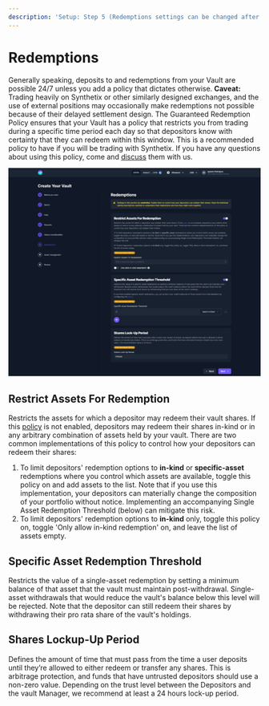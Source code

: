 ```yaml
---
description: 'Setup: Step 5 (Redemptions settings can be changed after creation)'
---
```


# Redemptions

Generally speaking, deposits to and redemptions from your Vault are possible 24/7 unless you add a policy that dictates otherwise. **Caveat:** Trading heavily on Synthetix or other similarly designed exchanges, and the use of external positions may occasionally make redemptions not possible because of their delayed settlement design. The Guaranteed Redemption Policy ensures that your Vault has a policy that restricts you from trading during a specific time period each day so that depositors know with certainty that they can redeem within this window. This is a recommended policy to have if you will be trading with Synthetix. If you have any questions about using this policy, come and [discuss](https://t.me/enzymefinance) them with us.

![](<../../.gitbook/assets/redemptions (1).png>)

## **Restrict Assets For Redemption**

Restricts the assets for which a depositor may redeem their vault shares. If this [policy](https://docs.enzyme.finance/managers/setup/redemptions) is not enabled, depositors may redeem their shares in-kind or in any arbitrary combination of assets held by your vault. There are two common implementations of this policy to control how your depositors can redeem their shares:

1. To limit depositors' redemption options to **in-kind** or **specific-asset** redemptions where you control which assets are available, toggle this policy on and add assets to the list. Note that if you use this implementation, your depositors can materially change the composition of your portfolio without notice. Implementing an accompanying Single Asset Redemption Threshold (below) can mitigate this risk.
2. To limit depositors' redemption options to **in-kind** only, toggle this policy on, toggle 'Only allow in-kind redemption' on, and leave the list of assets empty.

## **Specific Asset Redemption Threshold**

Restricts the value of a single-asset redemption by setting a minimum balance of that asset that the vault must maintain post-withdrawal. Single-asset withdrawals that would reduce the vault's balance below this level will be rejected. Note that the depositor can still redeem their shares by withdrawing their pro rata share of the vault's holdings.

## **Shares Lockup-Up Period**

Defines the amount of time that must pass from the time a user deposits until they’re allowed to either redeem or transfer any shares. This is arbitrage protection, and funds that have untrusted depositors should use a non-zero value. Depending on the trust level between the Depositors and the vault Manager, we recommend at least a 24 hours lock-up period.
